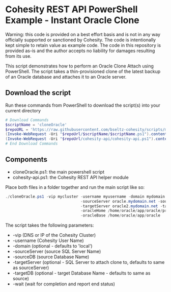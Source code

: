 # Cohesity REST API PowerShell Example - Instant Oracle Clone

Warning: this code is provided on a best effort basis and is not in any way officially supported or sanctioned by Cohesity. The code is intentionally kept simple to retain value as example code. The code in this repository is provided as-is and the author accepts no liability for damages resulting from its use.

This script demonstrates how to perform an Oracle Clone Attach using PowerShell. The script takes a thin-provisioned clone of the latest backup of an Oracle database and attaches it to an Oracle server.

## Download the script

Run these commands from PowerShell to download the script(s) into your current directory

```powershell
# Download Commands
$scriptName = 'cloneOracle'
$repoURL = 'https://raw.githubusercontent.com/bseltz-cohesity/scripts/master/powershell'
(Invoke-WebRequest -Uri "$repoUrl/$scriptName/$scriptName.ps1").content | Out-File "$scriptName.ps1"; (Get-Content "$scriptName.ps1") | Set-Content "$scriptName.ps1"
(Invoke-WebRequest -Uri "$repoUrl/cohesity-api/cohesity-api.ps1").content | Out-File cohesity-api.ps1; (Get-Content cohesity-api.ps1) | Set-Content cohesity-api.ps1
# End Download Commands
```

## Components

* cloneOracle.ps1: the main powershell script
* cohesity-api.ps1: the Cohesity REST API helper module

Place both files in a folder together and run the main script like so:

```powershell
./cloneOracle.ps1 -vip mycluster -username myusername -domain mydomain.net `
                                 -sourceServer oracle.mydomain.net -sourceDB cohesity `
                                 -targetServer oracle2.mydomain.net -targetDB clonedb `
                                 -oracleHome /home/oracle/app/oracle/product/11.2.0/dbhome_1 ` 
                                 -oracleBase /home/oracle/app/oracle
```

The script takes the following parameters:

* -vip (DNS or IP of the Cohesity Cluster)
* -username (Cohesity User Name)
* -domain (optional - defaults to 'local')
* -sourceServer (source SQL Server Name)
* -sourceDB (source Database Name)
* -targetServer (optional - SQL Server to attach clone to, defaults to same as sourceServer)
* -targetDB (optional - target Database Name - defaults to same as source)
* -wait (wait for completion and report end status)
